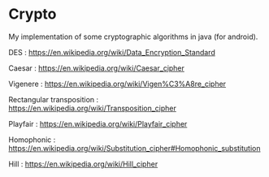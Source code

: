 # Crypto

My implementation of some cryptographic algorithms in java (for android).

DES : https://en.wikipedia.org/wiki/Data_Encryption_Standard

Caesar : https://en.wikipedia.org/wiki/Caesar_cipher

Vigenere : https://en.wikipedia.org/wiki/Vigen%C3%A8re_cipher

Rectangular transposition : https://en.wikipedia.org/wiki/Transposition_cipher

Playfair : https://en.wikipedia.org/wiki/Playfair_cipher

Homophonic : https://en.wikipedia.org/wiki/Substitution_cipher#Homophonic_substitution

Hill : https://en.wikipedia.org/wiki/Hill_cipher
